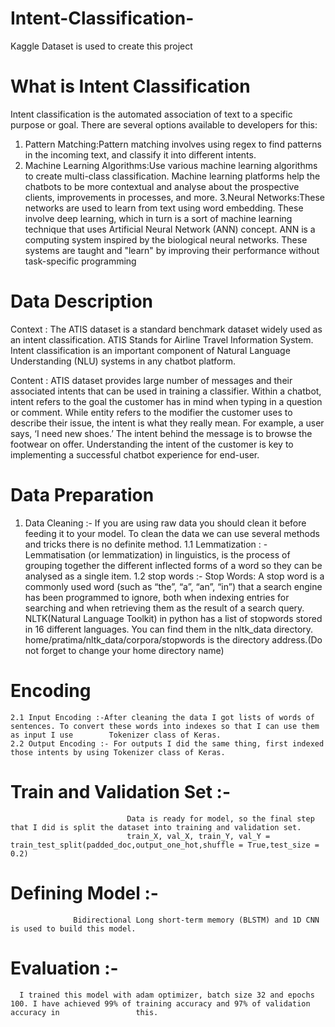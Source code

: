 # Intent-Classification-
Kaggle Dataset is used to create this project
# What is Intent Classification
Intent classification is the automated association of text to a specific purpose or goal. 
There are several options available to developers for this:
1. Pattern Matching:Pattern matching involves using regex to find patterns in the incoming text, and classify it into different intents.
2. Machine Learning Algorithms:Use various machine learning algorithms to create multi-class classification. Machine learning platforms help the chatbots to be more    contextual and analyse about the prospective clients, improvements in processes, and more.
3.Neural Networks:These networks are used to learn from text using word embedding. These involve deep learning, which in turn is a sort of machine learning           technique that uses Artificial Neural Network (ANN) concept. ANN is a computing system inspired by the biological neural networks.  These systems are taught 
  and "learn" by improving their performance without task-specific programming
# Data Description
Context : The ATIS dataset is a standard benchmark dataset widely used as an intent classification. ATIS Stands for Airline Travel Information System. Intent classification is an important component of Natural Language Understanding (NLU) systems in any chatbot platform.

Content : ATIS dataset provides large number of messages and their associated intents that can be used in training a classifier. Within a chatbot, intent refers to the goal the customer has in mind when typing in a question or comment. While entity refers to the modifier the customer uses to describe their issue, the intent is what they really mean. For example, a user says, ‘I need new shoes.’ The intent behind the message is to browse the footwear on offer. Understanding the intent of the customer is key to implementing a successful chatbot experience for end-user.
# Data Preparation
1. Data Cleaning :- If you are using raw data you should clean it before feeding it to your model. To clean the data we can use several methods and tricks there is no definite method.
    1.1 Lemmatization : - Lemmatisation (or lemmatization) in linguistics, is the process of grouping together the different inflected forms of a word so they can                             be analysed as a single item.
    1.2 stop words :- Stop Words: A stop word is a commonly used word (such as “the”, “a”, “an”, “in”) that a search engine has been programmed to ignore, both                         when indexing entries for searching and when retrieving them as the result of a search query. NLTK(Natural Language Toolkit) in python has a                       list of stopwords stored in 16 different languages. You can find them in the nltk_data directory. home/pratima/nltk_data/corpora/stopwords                         is the directory address.(Do not forget to change your home directory name)
# Encoding 
    2.1 Input Encoding :-After cleaning the data I got lists of words of sentences. To convert these words into indexes so that I can use them as input I use        Tokenizer class of Keras.
    2.2 Output Encoding :- For outputs I did the same thing, first indexed those intents by using Tokenizer class of Keras.
# Train and Validation Set :- 
                              Data is ready for model, so the final step that I did is split the dataset into training and validation set.
                              train_X, val_X, train_Y, val_Y = train_test_split(padded_doc,output_one_hot,shuffle = True,test_size = 0.2)
# Defining Model :- 
                  Bidirectional Long short-term memory (BLSTM) and 1D CNN is used to build this model.
# Evaluation :- 
      I trained this model with adam optimizer, batch size 32 and epochs 100. I have achieved 99% of training accuracy and 97% of validation accuracy in                 this.
   
